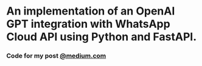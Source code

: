# An implementation of an OpenAI GPT integration with WhatsApp Cloud API using Python and FastAPI.
### Code for my post [@medium.com](https://medium.com/@yasser.maree/building-whatsapp-chatbot-powered-by-openai-gpt-3-1-2ce0af37289d)   


